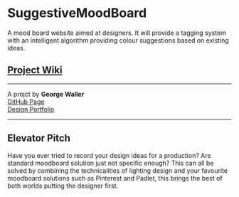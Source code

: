 # SuggestiveMoodBoard
A mood board website aimed at designers. It will provide a tagging system with an intelligent algorithm providing colour suggestions based on existing ideas.

## [Project Wiki](https://github.com/George9Waller/SuggestiveMoodBoard/wiki "Project Wiki")

---
A projct by **George Waller**  
[GitHub Page](https://github.com/George9Waller "GitHub")   
[Design Portfolio](https://georgewaller.myportfolio.com "Design Portfolio")    

---

## Elevator Pitch
Have you ever tried to record your design ideas for a production? Are standard moodboard solution just not specific enough? This can all be solved by combining the technicalities of lighting design and your favourite moodboard solutions such as Pinterest and Padlet, this brings the best of both worlds putting the designer first.
